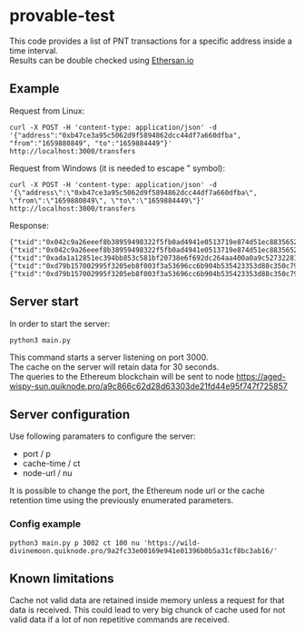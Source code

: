 # provable-test

This code provides a list of PNT transactions for a specific address inside a time interval. <br />
Results can be double checked using [Ethersan.io](https://etherscan.io/token/0x89ab32156e46f46d02ade3fecbe5fc4243b9aaed)

## Example
Request from Linux:
```
curl -X POST -H 'content-type: application/json' -d '{"address":"0xb47ce3a95c5062d9f5894862dcc44df7a660dfba", "from":"1659880849", "to":"1659884449"}' http://localhost:3000/transfers
```

Request from Windows (it is needed to escape " symbol):
```
curl -X POST -H 'content-type: application/json' -d '{\"address\":\"0xb47ce3a95c5062d9f5894862dcc44df7a660dfba\", \"from\":\"1659880849\", \"to\":\"1659884449\"}' http://localhost:3000/transfers
```

Response:
```
{"txid":"0x042c9a26eeef8b38959498322f5fb0ad4941e0513719e874d51ec883565269c3","sender":"0xea8ddc2f50626f1f8f8c11242d1876710d65ff44","receiver":"0xb47ce3a95c5062d9f5894862dcc44df7a660dfba","amount":"1390358030612096524776"}
{"txid":"0x042c9a26eeef8b38959498322f5fb0ad4941e0513719e874d51ec883565269c3","sender":"0xe30835d2f659fc5100b5a588d0c42199638f7220","receiver":"0xb47ce3a95c5062d9f5894862dcc44df7a660dfba","amount":"2039205316296639102736"}
{"txid":"0xada1a12851ec394bb853c581bf20738e6f692dc264aa400a0a9c52732281ffab","sender":"0xabfd88db78d2503af372cb9c21cdc2f181232b4f","receiver":"0xb47ce3a95c5062d9f5894862dcc44df7a660dfba","amount":"3241000000000000000000"}
{"txid":"0xd79b157002995f3205eb8f003f3a53696cc6b904b535423353d88c350c794ec6","sender":"0xb47ce3a95c5062d9f5894862dcc44df7a660dfba","receiver":"0x35596efadd677a83ca34f2b361a42704dabe7b91","amount":"6673961747703344548856"}
{"txid":"0xd79b157002995f3205eb8f003f3a53696cc6b904b535423353d88c350c794ec6","sender":"0x35596efadd677a83ca34f2b361a42704dabe7b91","receiver":"0xb47ce3a95c5062d9f5894862dcc44df7a660dfba","amount":"33369808738518079512"}
```

## Server start
In order to start the server:

```
python3 main.py
```

This command starts a server listening on port 3000. <br />
The cache on the server will retain data for 30 seconds. <br />
The queries to the Ethereum blockchain will be sent to node https://aged-wispy-sun.quiknode.pro/a9c866c62d28d63303de21fd44e95f747f725857

## Server configuration
Use following paramaters to configure the server:

- port / p <port number>
- cache-time / ct <time retention>
- node-url / nu <url>

It is possible to change the port, the Ethereum node url or the cache retention time using the previously enumerated parameters.

### Config example
```
python3 main.py p 3002 ct 100 nu 'https://wild-divinemoon.quiknode.pro/9a2fc33e00169e941e01396b0b5a31cf8bc3ab16/'
```

## Known limitations
Cache not valid data are retained inside memory unless a request for that data is received. This could lead to very big chunck of cache used for not valid data if a lot of non repetitive commands are received.
